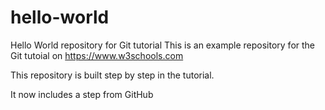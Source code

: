 # hello-world
Hello World repository for Git tutorial
This is an example repository for the Git tutoial on https://www.w3schools.com

This repository is built step by step in the tutorial.

It now includes a step from GitHub
